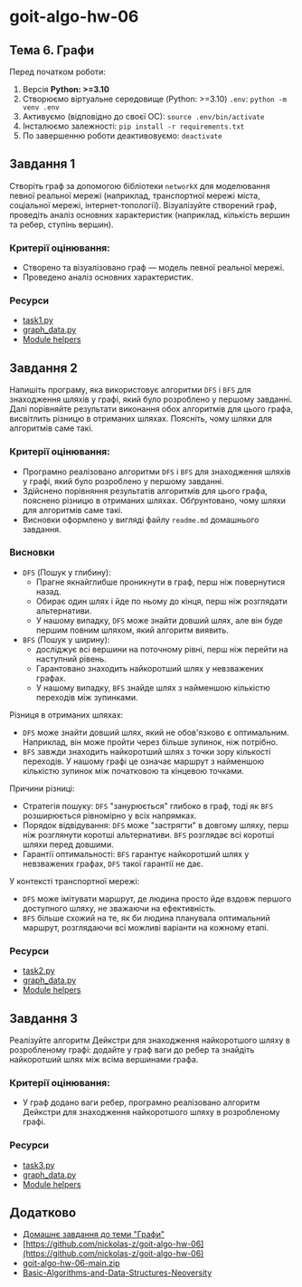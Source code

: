 # goit-algo-hw-06
## Тема 6. Графи

Перед початком роботи:
1. Версія **Python: >=3.10**
2. Cтворюємо віртуальне середовище (Python: >=3.10) `.env`: `python -m venv .env`
3. Активуємо (відповідно до своєї ОС): `source .env/bin/activate`
4. Інсталюємо залежності: `pip install -r requirements.txt`
5. По завершенню роботи деактивовуємо: `deactivate`

## Завдання 1
Створіть граф за допомогою бібліотеки `networkX` для моделювання певної реальної мережі (наприклад, транспортної мережі міста, соціальної мережі, інтернет-топології).
Візуалізуйте створений граф, проведіть аналіз основних характеристик (наприклад, кількість вершин та ребер, ступінь вершин).

### Критерії оцінювання:
- Створено та візуалізовано граф — модель певної реальної мережі.
- Проведено аналіз основних характеристик.

### Ресурси
- [task1.py](./task1.py)
- [graph_data.py](./graph_data.py)
- [Module helpers](./helpers)

## Завдання 2
Напишіть програму, яка використовує алгоритми `DFS` і `BFS` для знаходження шляхів у графі, який було розроблено у першому завданні.
Далі порівняйте результати виконання обох алгоритмів для цього графа, висвітлить різницю в отриманих шляхах. 
Поясніть, чому шляхи для алгоритмів саме такі.

### Критерії оцінювання:
- Програмно реалізовано алгоритми `DFS` і `BFS` для знаходження шляхів у графі, який було розроблено у першому завданні.
- Здійснено порівняння результатів алгоритмів для цього графа, пояснено різницю в отриманих шляхах. Обґрунтовано, чому шляхи для алгоритмів саме такі.
- Висновки оформлено у вигляді файлу `readme.md` домашнього завдання.

### Висновки
- `DFS` (Пошук у глибину):
  - Прагне якнайглибше проникнути в граф, перш ніж повернутися назад. 
  - Обирає один шлях і йде по ньому до кінця, перш ніж розглядати альтернативи. 
  - У нашому випадку, `DFS` може знайти довший шлях, але він буде першим повним шляхом, який алгоритм виявить.
- `BFS` (Пошук у ширину):
  - досліджує всі вершини на поточному рівні, перш ніж перейти на наступний рівень. 
  - Гарантовано знаходить найкоротший шлях у невзважених графах.
  - У нашому випадку, `BFS` знайде шлях з найменшою кількістю переходів між зупинками.

Різниця в отриманих шляхах:
- `DFS` може знайти довший шлях, який не обов'язково є оптимальним. Наприклад, він може пройти через більше зупинок, ніж потрібно.
- `BFS` завжди знаходить найкоротший шлях з точки зору кількості переходів. У нашому графі це означає маршрут з найменшою кількістю зупинок між початковою та кінцевою точками.

Причини різниці:
 - Стратегія пошуку: `DFS` "занурюється" глибоко в граф, тоді як `BFS` розширюється рівномірно у всіх напрямках.
 - Порядок відвідування: `DFS` може "застрягти" в довгому шляху, перш ніж розглянути коротші альтернативи. `BFS` розглядає всі коротші шляхи перед довшими.
 - Гарантії оптимальності: `BFS` гарантує найкоротший шлях у невзважених графах, `DFS` такої гарантії не дає.

У контексті транспортної мережі:
- `DFS` може імітувати маршрут, де людина просто йде вздовж першого доступного шляху, не зважаючи на ефективність.
- `BFS` більше схожий на те, як би людина планувала оптимальний маршрут, розглядаючи всі можливі варіанти на кожному етапі.

### Ресурси
- [task2.py](./task2.py)
- [graph_data.py](./graph_data.py)
- [Module helpers](./helpers)

## Завдання 3
Реалізуйте алгоритм Дейкстри для знаходження найкоротшого шляху в розробленому графі: додайте у граф ваги до ребер та знайдіть найкоротший шлях між всіма вершинами графа.

### Критерії оцінювання:
- У граф додано ваги ребер, програмно реалізовано алгоритм Дейкстри для знаходження найкоротшого шляху в розробленому графі.

### Ресурси
- [task3.py](./task3.py)
- [graph_data.py](./graph_data.py)
- [Module helpers](./helpers)

## Додатково
- [Домашнє завдання до теми "Графи"](https://www.edu.goit.global/uk/learn/24858703/19646173/19658290/homework)
- [https://github.com/nickolas-z/goit-algo-hw-06](https://github.com/nickolas-z/goit-algo-hw-06)
- [goit-algo-hw-06-main.zip](https://s3.eu-north-1.amazonaws.com/lms.goit.files/a9900e09-05ee-4b6b-8918-02235aab0b51%D0%94%D0%976_%D0%97%D1%83%D0%B1%D1%87%D0%B8%D0%BA%D0%9C%D0%B8%D0%BA%D0%BE%D0%BB%D0%B0%D0%9C%D0%B8%D0%BA%D0%BE%D0%BB%D0%B0%D0%B9%D0%BE%D0%B2%D0%B8%D1%87.zip)
- [Basic-Algorithms-and-Data-Structures-Neoversity](https://github.com/nickolas-z/Basic-Algorithms-and-Data-Structures-Neoversity)
